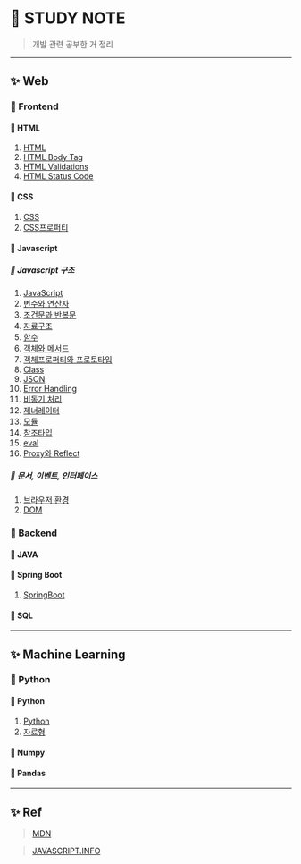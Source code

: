 # 🎈 STUDY NOTE
> 개발 관련 공부한 거 정리
---
## ✨ Web

### 🎊 Frontend
#### 🎉 HTML
01. [HTML](../Web/Frontend/HTML/HTML.md)
02. [HTML Body Tag](../Web/Frontend/HTML/HTMLBodyTag.md)
03. [HTML Validations](../Web/Frontend/HTML/HTMLValidations.md)
04. [HTML Status Code](../Web/Frontend/HTML/HTMLStatusCode.md)
#### 🎉 CSS
01. [CSS](../Web/Frontend/CSS/CSS.md)
02. [CSS프로퍼티](../Web/Frontend/CSS/CSS프로퍼티.md)
#### 🎉 Javascript
##### 🎁 Javascript 구조
01. [JavaScript](../ProgrammingLanguage/JavaScript/자바스크립트구조/1.JavaScript/JavaScript.md)
02. [변수와 연산자](../ProgrammingLanguage/JavaScript/자바스크립트구조/2.변수와연산자/변수와연산자.md)
03. [조건문과 반복문](../ProgrammingLanguage/JavaScript/자바스크립트구조/3.조건문과반복문/조건문과반복문.md)
04. [자료구조](../ProgrammingLanguage/JavaScript/자바스크립트구조/4.자료구조/자료구조.md)
05. [함수](../ProgrammingLanguage/JavaScript/자바스크립트구조/5.함수/함수.md)
06. [객체와 메서드](../ProgrammingLanguage/JavaScript/자바스크립트구조/6.객체와메서드/객체와메서드.md)
07. [객체프로퍼티와 프로토타입](../ProgrammingLanguage/JavaScript/자바스크립트구조/6.객체와메서드/객체프로퍼티와프로토타입.md)
08. [Class](../ProgrammingLanguage/JavaScript/자바스크립트구조/7.Class/Class.md)
09. [JSON](../ProgrammingLanguage/JavaScript/자바스크립트구조/8.JSON/JSON.md)
10. [Error Handling](../ProgrammingLanguage/JavaScript/자바스크립트구조/9.ErrorHandling/ErrorHandling.md)
11. [비동기 처리](../ProgrammingLanguage/JavaScript/자바스크립트구조/10.비동기처리/비동기처리.md)
12. [제너레이터](../ProgrammingLanguage/JavaScript/자바스크립트구조/11.제너레이터/제너레이터.md)
13. [모듈](../ProgrammingLanguage/JavaScript/자바스크립트구조/12.모듈/모듈.md)
14. [참조타입](../ProgrammingLanguage/JavaScript/자바스크립트구조/13.참조타입/참조타입.md)
15. [eval](../ProgrammingLanguage/JavaScript/자바스크립트구조/14.eval/eval.md)
16. [Proxy와 Reflect](../ProgrammingLanguage/JavaScript/자바스크립트구조/15.Proxy/Proxy와Reflect.md)
##### 🎁 문서, 이벤트, 인터페이스
01. [브라우저 환경](../ProgrammingLanguage/JavaScript/문서_이벤트_인터페이스/1.브라우저환경/브라우저환경.md)
02. [DOM](../ProgrammingLanguage/JavaScript/문서_이벤트_인터페이스/2.DOM/DOM.md)

### 🎊 Backend

#### 🎉 JAVA
#### 🎉 Spring Boot
01. [SpringBoot](../ProgrammingLanguage/JAVA/SpringBoot/SpringBoot.md)

#### 🎉 SQL

---
## ✨ Machine Learning

### 🎊 Python
#### 🎉 Python
01. [Python](../ProgrammingLanguage/Python/Python/1.Python.md)
02. [자료형](../ProgrammingLanguage/Python/Python/2.Python자료형.md)

#### 🎉 Numpy

#### 🎉 Pandas


---
## ✨ Ref

>[MDN](https://developer.mozilla.org/ko/)

>[JAVASCRIPT.INFO](https://ko.javascript.info/)

